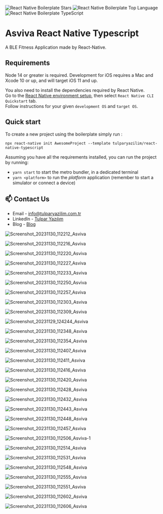 ![React Native Boilerplate Stars](https://img.shields.io/github/stars/tulparyazilim/react-native-typescript)
![React Native Boilerplate Top Language](https://img.shields.io/github/languages/top/tulparyazilim/react-native-typescript)
![React Native Boilerplate TypeScript](https://badgen.net/npm/types/tslib)

# Asviva React Native Typescript

A BLE Fitness Application made by React-Native.


## Requirements

Node 14 or greater is required. Development for iOS requires a Mac and Xcode 10 or up, and will target iOS 11 and up.

You also need to install the dependencies required by React Native.  
Go to the [React Native environment setup](https://reactnative.dev/docs/environment-setup), then select `React Native CLI Quickstart` tab.  
Follow instructions for your given `development OS` and `target OS`.

## Quick start

To create a new project using the boilerplate simply run :

```
npx react-native init AwesomeProject --template tulparyazilim/react-native-typescript
```

Assuming you have all the requirements installed, you can run the project by running:

- `yarn start` to start the metro bundler, in a dedicated terminal
- `yarn <platform>` to run the _platform_ application (remember to start a simulator or connect a device)

## 📫 Contact Us

- Email - [info@tulparyazilim.com.tr](mailto:info@tulparyazilim.com.tr)
- LinkedIn - [Tulpar Yazılım](https://www.linkedin.com/company/tulparyazilim)
- Blog - [Blog](https://www.tulparyazilim.com.tr/blog)



![Screenshot_20231130_112212_Asviva](https://github.com/samin-taheri/Asviva-React-Native-Typescript/assets/58706708/bd937913-c598-4e4b-adbe-f43de346a11f)



![Screenshot_20231130_112216_Asviva](https://github.com/samin-taheri/Asviva-React-Native-Typescript/assets/58706708/3043f514-0764-4b78-9c24-a9c638f793a7)



![Screenshot_20231130_112220_Asviva](https://github.com/samin-taheri/Asviva-React-Native-Typescript/assets/58706708/8f818468-07be-4784-a7c9-fba1c60b30f2)



![Screenshot_20231130_112227_Asviva](https://github.com/samin-taheri/Asviva-React-Native-Typescript/assets/58706708/a29c7fdd-d33c-4b7e-9cc9-80a0f890ce11)



![Screenshot_20231130_112233_Asviva](https://github.com/samin-taheri/Asviva-React-Native-Typescript/assets/58706708/d0ed250b-4882-45c9-b492-33883e777b86)




![Screenshot_20231130_112250_Asviva](https://github.com/samin-taheri/Asviva-React-Native-Typescript/assets/58706708/97d3c94c-faf8-4d26-9a7c-a3ca76a0e288)




![Screenshot_20231130_112257_Asviva](https://github.com/samin-taheri/Asviva-React-Native-Typescript/assets/58706708/c634a0ef-1939-42d4-8e28-5cd0a8265c15)




![Screenshot_20231130_112303_Asviva](https://github.com/samin-taheri/Asviva-React-Native-Typescript/assets/58706708/92a1d28b-3676-4d91-a31f-61c3998f4e6d)



![Screenshot_20231130_112309_Asviva](https://github.com/samin-taheri/Asviva-React-Native-Typescript/assets/58706708/f13d6f8b-a67d-46c1-bf74-dc0d27404fb8)




![Screenshot_20231129_124244_Asviva](https://github.com/samin-taheri/Asviva-React-Native-Typescript/assets/58706708/7e0a8214-f881-41de-a998-5a6a352fca9a)




![Screenshot_20231130_112348_Asviva](https://github.com/samin-taheri/Asviva-React-Native-Typescript/assets/58706708/be17c9fe-c9b4-4f58-8199-a4415c82d80c)





![Screenshot_20231130_112354_Asviva](https://github.com/samin-taheri/Asviva-React-Native-Typescript/assets/58706708/ae3da726-f064-4d90-ac1e-91b49060b95a)





![Screenshot_20231130_112407_Asviva](https://github.com/samin-taheri/Asviva-React-Native-Typescript/assets/58706708/b70ebc61-0d40-4f0e-8881-cb6ab59aec58)





![Screenshot_20231130_112411_Asviva](https://github.com/samin-taheri/Asviva-React-Native-Typescript/assets/58706708/d1e3b9b8-0b25-4217-a9d9-3398dd8d0478)




![Screenshot_20231130_112416_Asviva](https://github.com/samin-taheri/Asviva-React-Native-Typescript/assets/58706708/82f9de0e-2094-4de9-b04c-536bf665aa6b)




![Screenshot_20231130_112420_Asviva](https://github.com/samin-taheri/Asviva-React-Native-Typescript/assets/58706708/efdcd523-af3d-4542-9055-dedf8b0d14b2)




![Screenshot_20231130_112428_Asviva](https://github.com/samin-taheri/Asviva-React-Native-Typescript/assets/58706708/348812cd-2f0e-4dc4-b064-50dd15f38c39)




![Screenshot_20231130_112432_Asviva](https://github.com/samin-taheri/Asviva-React-Native-Typescript/assets/58706708/8f6096c7-f950-4750-b9d7-b6fa9e8df850)




![Screenshot_20231130_112443_Asviva](https://github.com/samin-taheri/Asviva-React-Native-Typescript/assets/58706708/306df161-35c0-4b60-b3be-8ba890840f9e)




![Screenshot_20231130_112448_Asviva](https://github.com/samin-taheri/Asviva-React-Native-Typescript/assets/58706708/c2ef82ee-6ca6-4855-8b84-e07f4768ec30)




![Screenshot_20231130_112457_Asviva](https://github.com/samin-taheri/Asviva-React-Native-Typescript/assets/58706708/466e62c2-e618-4390-8178-cf0eee8e77ab)




![Screenshot_20231130_112506_Asviva-1](https://github.com/samin-taheri/Asviva-React-Native-Typescript/assets/58706708/d6c8c9e1-3876-409e-96d8-97fc2d9b647b)




![Screenshot_20231130_112514_Asviva](https://github.com/samin-taheri/Asviva-React-Native-Typescript/assets/58706708/90b547b3-7b73-41f8-be7e-10920a9c5308)




![Screenshot_20231130_112531_Asviva](https://github.com/samin-taheri/Asviva-React-Native-Typescript/assets/58706708/35a965d9-eda1-464e-9371-ac3039803dd0)




![Screenshot_20231130_112548_Asviva](https://github.com/samin-taheri/Asviva-React-Native-Typescript/assets/58706708/1f751d40-6cf8-4631-b2f0-f7c60ee64497)




![Screenshot_20231130_112555_Asviva](https://github.com/samin-taheri/Asviva-React-Native-Typescript/assets/58706708/5e00795f-c219-492a-a868-105b985a5061)




![Screenshot_20231130_112551_Asviva](https://github.com/samin-taheri/Asviva-React-Native-Typescript/assets/58706708/8769e1f9-83fe-4a96-b5b0-ac28ee9e3122)




![Screenshot_20231130_112602_Asviva](https://github.com/samin-taheri/Asviva-React-Native-Typescript/assets/58706708/b7ed5b7e-96f8-46ed-90d2-2b6eb9784fc3)




![Screenshot_20231130_112606_Asviva](https://github.com/samin-taheri/Asviva-React-Native-Typescript/assets/58706708/cea06981-c51f-4c1d-b7fb-4b88b5153025)




